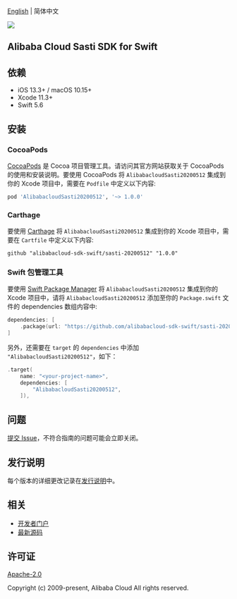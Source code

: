 [English](README.md) | 简体中文

![](https://aliyunsdk-pages.alicdn.com/icons/AlibabaCloud.svg)

## Alibaba Cloud Sasti SDK for Swift

## 依赖

- iOS 13.3+ / macOS 10.15+
- Xcode 11.3+
- Swift 5.6

## 安装

### CocoaPods

[CocoaPods](https://cocoapods.org) 是 Cocoa 项目管理工具。请访问其官方网站获取关于 CocoaPods 的使用和安装说明。要使用 CocoaPods 将 `AlibabacloudSasti20200512` 集成到你的 Xcode 项目中，需要在 `Podfile` 中定义以下内容:

```ruby
pod 'AlibabacloudSasti20200512', '~> 1.0.0'
```

### Carthage

要使用 [Carthage](https://github.com/Carthage/Carthage) 将 `AlibabacloudSasti20200512` 集成到你的 Xcode 项目中，需要在 `Cartfile` 中定义以下内容:

```ogdl
github "alibabacloud-sdk-swift/sasti-20200512" "1.0.0"
```

### Swift 包管理工具

要使用 [Swift Package Manager](https://swift.org/package-manager/) 将 `AlibabacloudSasti20200512` 集成到你的 Xcode 项目中，请将 `AlibabacloudSasti20200512` 添加至你的 `Package.swift` 文件的 dependencies 数组内容中:

```swift
dependencies: [
    .package(url: "https://github.com/alibabacloud-sdk-swift/sasti-20200512.git", from: "1.0.0")
]
```

另外，还需要在 `target` 的 `dependencies` 中添加 `"AlibabacloudSasti20200512"`，如下：

```swift
.target(
    name: "<your-project-name>",
    dependencies: [
        "AlibabacloudSasti20200512",
    ]),
```

## 问题

[提交 Issue](https://github.com/alibabacloud-sdk-swift/sasti-20200512/issues/new)，不符合指南的问题可能会立即关闭。

## 发行说明

每个版本的详细更改记录在[发行说明](./ChangeLog.txt)中。

## 相关

* [开发者门户](https://next.api.aliyun.com/home)
* [最新源码](https://github.com/alibabacloud-sdk-swift/sasti-20200512)

## 许可证

[Apache-2.0](http://www.apache.org/licenses/LICENSE-2.0)

Copyright (c) 2009-present, Alibaba Cloud All rights reserved.

